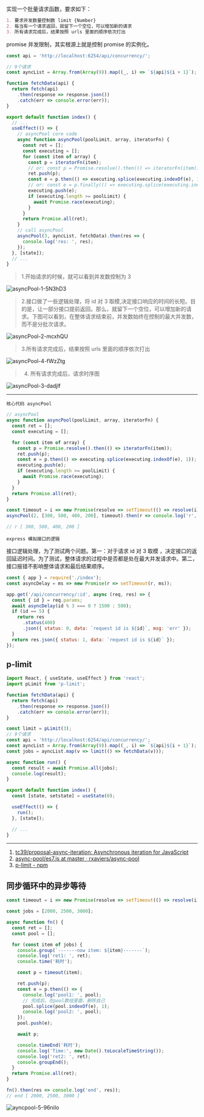实现一个批量请求函数，要求如下：

```md
1. 要求并发数量控制数 limit {Number}
2. 每当有一个请求返回，就留下一个空位，可以增加新的请求
3. 所有请求完成后，结果按照 urls 里面的顺序依次打出
```

promise 并发限制，其实根源上就是控制 promise 的实例化。

```js
const api = 'http://localhost:6254/api/concurrency/';

// 9个请求
const ayncList = Array.from(Array(9)).map((_, i) => `${api}${i + 1}`);

function fetchData(api) {
  return fetch(api)
    .then(response => response.json())
    .catch(err => console.error(err));
}

export default function index() {
  // ...
  useEffect(() => {
    // asyncPool core code
    async function asyncPool(poolLimit, array, iteratorFn) {
      const ret = [];
      const executing = [];
      for (const item of array) {
        const p = iteratorFn(item);
        // or: const p = Promise.resolve().then(() => iteratorFn(item));
        ret.push(p);
        const e = p.then(() => executing.splice(executing.indexOf(e), 1));
        // or: const e = p.finally(() => executing.splice(executing.indexOf(e), 1));
        executing.push(e);
        if (executing.length >= poolLimit) {
          await Promise.race(executing);
        }
      }
      return Promise.all(ret);
    }
    // call asyncPool
    asyncPool(3, ayncList, fetchData).then(res => {
      console.log('res: ', res);
    });
  }, [state]);
  // ...
}
```

> 1.开始请求的时候，就可以看到并发数控制为 3

<img src='https://loremxuetengfei.oss-cn-beijing.aliyuncs.com/uPic/asyncPool-1-5N3hD3.jpg' alt='asyncPool-1-5N3hD3'/>

> 2.接口做了一些逻辑处理，将 id 对 3 取模,决定接口响应的时间的长短。目的是，让一部分接口提前返回。那么，就留下一个空位，可以增加新的请求。下图可以看到，在整体请求结束前，并发数始终在控制的最大并发数，而不是分批次请求。

<img src='https://loremxuetengfei.oss-cn-beijing.aliyuncs.com/uPic/asyncPool-2-mcxhQU.jpg' alt='asyncPool-2-mcxhQU'/>

> 3.所有请求完成后，结果按照 urls 里面的顺序依次打出

<img src='https://loremxuetengfei.oss-cn-beijing.aliyuncs.com/uPic/asyncPool-4-fWzZtg.jpg' alt='asyncPool-4-fWzZtg'/>

> 4. 所有请求完成后，请求时序图

<img src='https://loremxuetengfei.oss-cn-beijing.aliyuncs.com/uPic/asyncPool-3-dadjlf.jpg' alt='asyncPool-3-dadjlf'/>

---

`核心代码 asyncPool`

```js
// asyncPool
async function asyncPool(poolLimit, array, iteratorFn) {
  const ret = [];
  const executing = [];

  for (const item of array) {
    const p = Promise.resolve().then(() => iteratorFn(item));
    ret.push(p);
    const e = p.then(() => executing.splice(executing.indexOf(e), 1));
    executing.push(e);
    if (executing.length >= poolLimit) {
      await Promise.race(executing);
    }
  }
  return Promise.all(ret);
}

const timeout = i => new Promise(resolve => setTimeout(() => resolve(i), i));
asyncPool(2, [300, 500, 400, 200], timeout).then(r => console.log('r', r));

// r [ 300, 500, 400, 200 ]
```

`express 模拟接口的逻辑`

接口逻辑处理，为了测试两个问题。第一：对于请求 id 对 3 取模 ，决定接口的返回延迟时间。为了测试，整体请求的过程中是否都是处在最大并发请求中。第二，接口报错不影响整体请求和最后结果顺序。

```js
const { app } = require('./index');
const asyncDelay = ms => new Promise(r => setTimeout(r, ms));

app.get('/api/concurrency/:id', async (req, res) => {
  const { id } = req.params;
  await asyncDelay(id % 3 === 0 ? 1500 : 500);
  if (id == 5) {
    return res
      .status(400)
      .json({ status: 0, data: `request id is ${id}`, msg: 'err' });
  }
  return res.json({ status: 1, data: `request id is ${id}` });
});
```

## p-limit

```js
import React, { useState, useEffect } from 'react';
import pLimit from 'p-limit';

function fetchData(api) {
  return fetch(api)
    .then(response => response.json())
    .catch(err => console.error(err));
}

const limit = pLimit(3);
// 9个请求
const api = 'http://localhost:6254/api/concurrency/';
const ayncList = Array.from(Array(9)).map((_, i) => `${api}${i + 1}`);
const jobs = ayncList.map(v => limit(() => fetchData(v)));

async function run() {
  const result = await Promise.all(jobs);
  console.log(result);
}

export default function index() {
  const [state, setstate] = useState(0);

  useEffect(() => {
    run();
  }, [state]);

  // ...
}
```

---

1. [tc39/proposal-async-iteration: Asynchronous iteration for JavaScript](https://github.com/tc39/proposal-async-iteration#the-async-iteration-statement-for-await-of)
2. [async-pool/es7.js at master · rxaviers/async-pool](https://github.com/rxaviers/async-pool/blob/master/lib/es7.js)
3. [p-limit - npm](https://www.npmjs.com/package/p-limit)

## 同步循环中的异步等待

```js
const timeout = i => new Promise(resolve => setTimeout(() => resolve(i), i));

const jobs = [2000, 2500, 3000];

async function fn() {
  const ret = [];
  const pool = [];

  for (const item of jobs) {
    console.group(`-------now item: ${item}-------`);
    console.log('ret1: ', ret);
    console.time('耗时');

    const p = timeout(item);

    ret.push(p);
    const e = p.then(() => {
      console.log('pool1: ', pool);
      // 完成后，在pool数组里面，删除自己
      pool.splice(pool.indexOf(e), 1);
      console.log('pool2: ', pool);
    });
    pool.push(e);

    await p;

    console.timeEnd('耗时');
    console.log('Time:', new Date().toLocaleTimeString());
    console.log('ret2: ', ret);
    console.groupEnd();
  }
  return Promise.all(ret);
}

fn().then(res => console.log('end', res));
// end [ 2000, 2500, 3000 ]
```

<img src='https://loremxuetengfei.oss-cn-beijing.aliyuncs.com/uPic/ayncpool-5-96niIo.jpg' alt='ayncpool-5-96niIo'/>

<!--

 [现代JS中的流程控制：详解Callbacks 、Promises 、Async/Await - 个人文章 - SegmentFault 思否](https://segmentfault.com/a/1190000016143319#item-9)

[Promise.race vs. Promise.any And Promise.all vs. Promise.allSettled](https://sung.codes/blog/2019/05/18/promise-race-vs-promise-any-and-promise-all-vs-promise-allsettled/)


[JavaScript async and await in loops | Zell Liew](https://zellwk.com/blog/async-await-in-loops/)


1. [第 153 题：实现一个批量请求函数 multiRequest(urls, maxNum) · Issue #378 · Advanced-Frontend/Daily-Interview-Question](https://github.com/Advanced-Frontend/Daily-Interview-Question/issues/378)
1. [Promise.all concurrency limit | Develop Paper](https://developpaper.com/promise-all-concurrency-limit/)
1. [javascript - Resolve promises one after another (i.e. in sequence)? - Stack Overflow](https://stackoverflow.com/questions/24586110/resolve-promises-one-after-another-i-e-in-sequence)
 [Promise.all concurrency limit | Develop Paper](https://developpaper.com/promise-all-concurrency-limit/)

 -->

